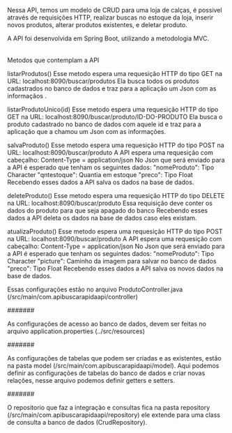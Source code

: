Nessa API, temos um modelo de CRUD para uma loja de calças, é possivel através de requisições HTTP,
realizar buscas no estoque da loja, inserir novos produtos, alterar produtos existentes, e deletar produto.

A API foi desenvolvida em Spring Boot, utilizando a metodologia MVC. 

######

Metodos que contemplam a API

listarProdutos()
	Esse metodo espera uma requesição HTTP do tipo GET na URL: localhost:8090/buscar/produtos
	Ela busca todos os produtos cadastrados no banco de dados e traz para a aplicação um Json com as informaçãos .

listarProdutoUnico(id)
	Esse metodo espera uma requesição HTTP do tipo GET na URL: localhost:8090/buscar/produto/ID-DO-PRODUTO
	Ela busca o produto cadastrado no banco de dados com aquele id e traz para a aplicação que a chamou um Json com as informações. 

salvaProduto()
	Esse metodo espera uma requesição HTTP do tipo POST na URL: localhost:8090/buscar/produto
	A API espera uma requesição com cabeçalho:
	Content-Type = application/json
	No Json que será enviado para a API é esperado que tenham os seguintes dados:
	"nomeProduto": Tipo Character
	"qntestoque": Quantia em estoque
	"preco": Tipo Float
	Recebendo esses dados a API salva os dados na base de dados. 

deleteProduto()
	Esse metodo espera uma requesição HTTP do tipo DELETE na URL: localhost:8090/buscar/produto
	Essa requisição deve conter os dados do produto para que seja apagado do banco
	Recebendo esses dados a API deleta os dados na base de dados caso eles existam. 
	
atualizaProduto()
	Esse metodo espera uma requesição HTTP do tipo POST na URL: localhost:8090/buscar/produto
	A API espera uma requesição com cabeçalho:
	Content-Type = application/json
	No Json que será enviado para a API é esperado que tenham os seguintes dados:
	"nomeProduto": Tipo Character
	"picture": Caminho da imagem para salvar no banco de dados
	"preco": Tipo Float
	Recebendo esses dados a API salva os novos dados na base de dados.

Essas configurações estão no arquivo ProdutoController.java (/src/main/com.apibuscarapidaapi/controller)

#######

As configurações de acesso ao banco de dados, devem ser feitas no arquivo application.properties (../src/resources)

#######
 
 As configurações de tabelas que podem ser criadas e as existentes, estão na pasta model (/src/main/com.apibuscarapidaapi/model).
 Aqui podemos definir as configurações de tabelas do banco de dados e criar novas relações, nesse arquivo podemos definir getters e setters.
 
#######

O repositorio que faz a integração e consultas fica na pasta repository (/src/main/com.apibuscarapidaapi/repository)
ele extende para uma class de consulta a banco de dados (CrudRepository).

